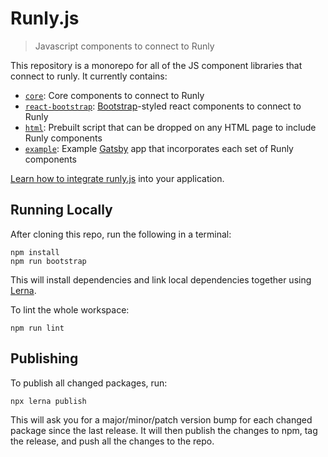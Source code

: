 # Runly.js

> Javascript components to connect to Runly

This repository is a monorepo for all of the JS component libraries that connect to runly. It currently contains:

* [`core`](./core): Core components to connect to Runly
* [`react-bootstrap`](./react-bootstrap): [Bootstrap](https://getbootstrap.com/)-styled react components to connect to Runly
* [`html`](./html): Prebuilt script that can be dropped on any HTML page to include Runly components
* [`example`](./example): Example [Gatsby](https://www.gatsbyjs.org/) app that incorporates each set of Runly components

[Learn how to integrate runly.js](https://www.runly.io/docs/integration/js/) into your application.

## Running Locally

After cloning this repo, run the following in a terminal:

```
npm install
npm run bootstrap
```

This will install dependencies and link local dependencies together using [Lerna](https://github.com/lerna/lerna).

To lint the whole workspace:

```
npm run lint
```

## Publishing

To publish all changed packages, run:

```
npx lerna publish
```

This will ask you for a major/minor/patch version bump for each changed package since the last release. It will then publish the changes to npm, tag the release, and push all the changes to the repo.

